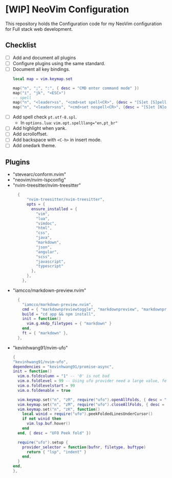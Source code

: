 # [WIP] NeoVim Configuration

This repository holds the Configuration code for my NeoVim configuration for Full stack web development.

## Checklist
- [ ] Add and document all plugins
- [ ] Configure plugins using the same standard.
- [ ] Document all key bindings.
    ```lua
    local map = vim.keymap.set

    map("n", ";", ":", { desc = "CMD enter command mode" })
    map("i", "jk", "<ESC>")
    -- spell
    map("n", "<leader>ss", "<cmd>set spell<CR>", {desc = "[S]et [S]pell"})
    map("n", "<leader>sns", "<cmd>set nospell<CR>", {desc = "[S]et [N]o [S]pell"})
    ```
- [ ] Add spell check `pt.utf-8.spl`.
    - In `options.lua`: `vim.opt.spelllang="en,pt_br"`
- [ ] Add highlight when yank.
- [ ] Add scrolloffset.
- [ ] Add backspace with `<C-h>` in insert mode.
- [ ] Add onedark theme.
## Plugins

- "stevearc/conform.nvim"
- "neovim/nvim-lspconfig"
- "nvim-treesitter/nvim-treesitter"
    ```lua
      {
          "nvim-treesitter/nvim-treesitter",
          opts = {
            ensure_installed = {
              "vim",
              "lua",
              "vimdoc",
              "html",
              "css",
              "java",
              "markdown",
              "json",
              "angular",
              "scss",
              "javascript",
              "typescript"
            },
          },
        },
    ```
- "iamcco/markdown-preview.nvim"
    ```lua
      {
        "iamcco/markdown-preview.nvim",
        cmd = { "markdownpreviewtoggle", "markdownpreview", "markdownpreviewstop" },
        build = "cd app && npm install",
        init = function()
          vim.g.mkdp_filetypes = { "markdown" }
        end,
        ft = { "markdown" },
      },
   ```
- "kevinhwang91/nvim-ufo"
    ```lua
  {
    "kevinhwang91/nvim-ufo",
    dependencies = "kevinhwang91/promise-async",
    init = function()
      vim.o.foldcolumn = "1" -- '0' is not bad
      vim.o.foldlevel = 99 -- Using ufo provider need a large value, feel free to decrease the value
      vim.o.foldlevelstart = 99
      vim.o.foldenable = true

      vim.keymap.set("n", "zR", require("ufo").openAllFolds, { desc = "UFO Open All folds" })
      vim.keymap.set("n", "zM", require("ufo").closeAllFolds, { desc = "UFO Close All folds" })
      vim.keymap.set("n", "zK", function()
        local winid = require("ufo").peekFoldedLinesUnderCursor()
        if not winid then
          vim.lsp.buf.hover()
        end
      end, { desc = "UFO Peek fold" })

      require("ufo").setup {
        provider_selector = function(bufnr, filetype, buftype)
          return { "lsp", "indent" }
        end,
      }
    end,
  },
    ```
